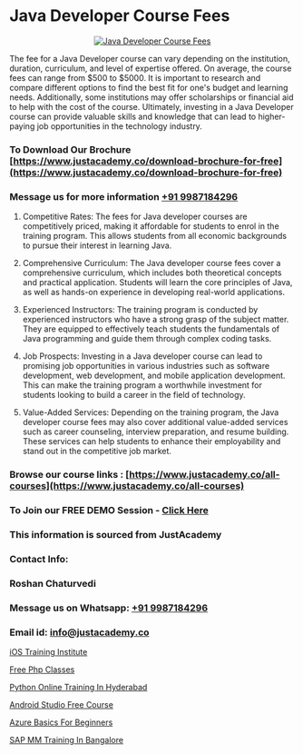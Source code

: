 # Java Developer Course Fees

<p align="center">
  <a href="https://justacademy.co/course-detail/core-java-training">
    <img src="https://justacademy.co/storage2/course_image/1677245426_course_image.webp" alt="Java Developer Course Fees">
  </a>
</p>


The fee for a Java Developer course can vary depending on the institution, duration, curriculum, and level of expertise offered. On average, the course fees can range from $500 to $5000. It is important to research and compare different options to find the best fit for one's budget and learning needs. Additionally, some institutions may offer scholarships or financial aid to help with the cost of the course. Ultimately, investing in a Java Developer course can provide valuable skills and knowledge that can lead to higher-paying job opportunities in the technology industry.
### To Download Our Brochure [https://www.justacademy.co/download-brochure-for-free](https://www.justacademy.co/download-brochure-for-free)
### Message us for more information [+91 9987184296](https://api.whatsapp.com/send?phone=919987184296)
1) Competitive Rates: The fees for Java developer courses are competitively priced, making it affordable for students to enrol in the training program. This allows students from all economic backgrounds to pursue their interest in learning Java.

2) Comprehensive Curriculum: The Java developer course fees cover a comprehensive curriculum, which includes both theoretical concepts and practical application. Students will learn the core principles of Java, as well as hands-on experience in developing real-world applications.

3) Experienced Instructors: The training program is conducted by experienced instructors who have a strong grasp of the subject matter. They are equipped to effectively teach students the fundamentals of Java programming and guide them through complex coding tasks.

4) Job Prospects: Investing in a Java developer course can lead to promising job opportunities in various industries such as software development, web development, and mobile application development. This can make the training program a worthwhile investment for students looking to build a career in the field of technology.

5) Value-Added Services: Depending on the training program, the Java developer course fees may also cover additional value-added services such as career counseling, interview preparation, and resume building. These services can help students to enhance their employability and stand out in the competitive job market.

### Browse our course links : [https://www.justacademy.co/all-courses](https://www.justacademy.co/all-courses) 
### To Join our FREE DEMO Session - [Click Here](https://www.justacademy.co/register-for-course-demo)


### This information is sourced from JustAcademy
### Contact Info:
### Roshan Chaturvedi
### Message us on Whatsapp: [+91 9987184296](https://api.whatsapp.com/send?phone=919987184296)
### Email id: [info@justacademy.co](mailto:info@justacademy.co)
                
[iOS Training Institute](0)

[Free Php Classes](https://www.linkedin.com/pulse/free-php-classes-justacademy-hyderabad-eqmoc?trackingId=gbskYLmIf3NZvIXNE9Mzlw%3D%3D&lipi=urn%3Ali%3Apage%3Ad_flagship3_company_admin%3BIabnSlYPS7K8e0EtwSHvsQ%3D%3D)

[Python Online Training In Hyderabad](https://medium.com/@prempja40/python-online-training-in-hyderabad-8f296b770af2)

[Android Studio Free Course](https://medium.com/@negishivu99/android-studio-free-course-af4530902ded)

[Azure Basics For Beginners](https://justacademyin.github.io/Articles/Azure-Basics-For-Beginners)

[SAP MM Training In Bangalore](https://justacademyin.github.io/Articles/SAP-MM-Training-In-Bangalore)

